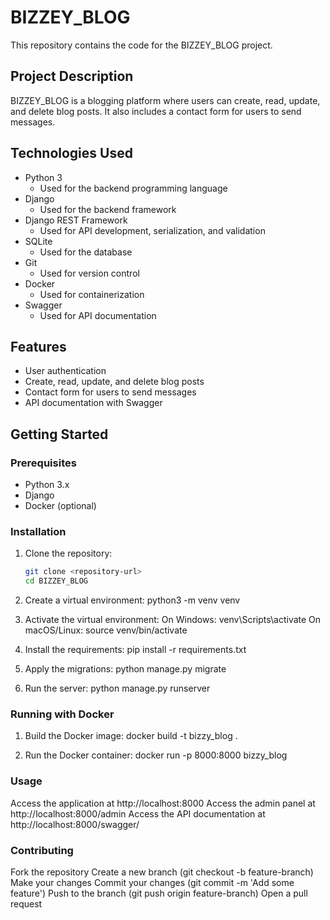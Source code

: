 # BIZZEY_BLOG

This repository contains the code for the BIZZEY_BLOG project.

## Project Description

BIZZEY_BLOG is a blogging platform where users can create, read, update, and delete blog posts. It also includes a contact form for users to send messages.

## Technologies Used

- Python 3
  - Used for the backend programming language
- Django
  - Used for the backend framework
- Django REST Framework
  - Used for API development, serialization, and validation
- SQLite
  - Used for the database
- Git
  - Used for version control
- Docker
  - Used for containerization
- Swagger
  - Used for API documentation

## Features

- User authentication
- Create, read, update, and delete blog posts
- Contact form for users to send messages
- API documentation with Swagger

## Getting Started

### Prerequisites

- Python 3.x
- Django
- Docker (optional)

### Installation

1. Clone the repository:
   ```sh
   git clone <repository-url>
   cd BIZZEY_BLOG

2. Create a virtual environment:
   python3 -m venv venv

3. Activate the virtual environment:
   On Windows:
venv\Scripts\activate
   On macOS/Linux:
source venv/bin/activate

4. Install the requirements:
   pip install -r requirements.txt

5. Apply the migrations:
   python manage.py migrate

6. Run the server:
   python manage.py runserver

### Running with Docker

1. Build the Docker image:
   docker build -t bizzy_blog .

2. Run the Docker container:
   docker run -p 8000:8000 bizzy_blog

### Usage

Access the application at http://localhost:8000
Access the admin panel at http://localhost:8000/admin
Access the API documentation at http://localhost:8000/swagger/

### Contributing

Fork the repository
Create a new branch (git checkout -b feature-branch)
Make your changes
Commit your changes (git commit -m 'Add some feature')
Push to the branch (git push origin feature-branch)
Open a pull request

